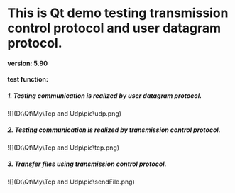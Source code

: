 # This is Qt demo testing transmission control protocol and user datagram protocol.

#### version: 5.90

#### test function:

##### 1. Testing communication is realized by  user datagram protocol.

![](D:\Qt\My\Tcp and Udp\pic\udp.png)

##### 2. Testing communication is realized by  transmission control protocol.

![](D:\Qt\My\Tcp and Udp\pic\tcp.png)

##### 3. Transfer files using transmission control protocol.

![](D:\Qt\My\Tcp and Udp\pic\sendFile.png)

